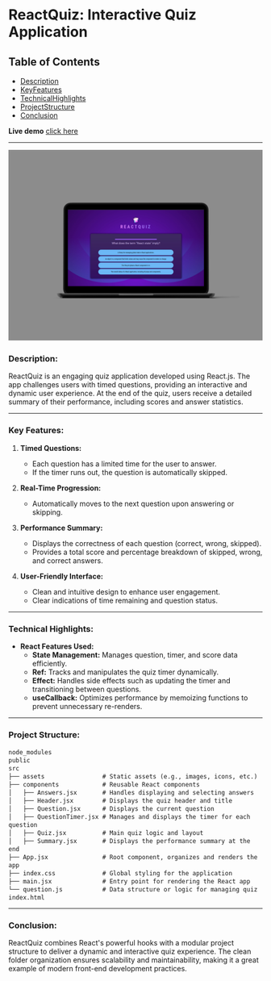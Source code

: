 # **ReactQuiz: Interactive Quiz Application**

## Table of Contents

-   [Description](#description)
-   [KeyFeatures](#key-features)
-   [TechnicalHighlights](#technical-highlights)
-   [ProjectStructure](#project-structure)
-   [Conclusion](#conclusion)

**Live demo** [click here](https://reactquiz-app.netlify.app/)

---

![alt text](src/assets/desktop.jpg)

### **Description:**

ReactQuiz is an engaging quiz application developed using React.js. The app challenges users with timed questions, providing an interactive and dynamic user experience. At the end of the quiz, users receive a detailed summary of their performance, including scores and answer statistics.

---

### **Key Features:**

1. **Timed Questions:**

    - Each question has a limited time for the user to answer.
    - If the timer runs out, the question is automatically skipped.

2. **Real-Time Progression:**

    - Automatically moves to the next question upon answering or skipping.

3. **Performance Summary:**

    - Displays the correctness of each question (correct, wrong, skipped).
    - Provides a total score and percentage breakdown of skipped, wrong, and correct answers.

4. **User-Friendly Interface:**
    - Clean and intuitive design to enhance user engagement.
    - Clear indications of time remaining and question status.

---

### **Technical Highlights:**

-   **React Features Used:**
    -   **State Management:** Manages question, timer, and score data efficiently.
    -   **Ref:** Tracks and manipulates the quiz timer dynamically.
    -   **Effect:** Handles side effects such as updating the timer and transitioning between questions.
    -   **useCallback:** Optimizes performance by memoizing functions to prevent unnecessary re-renders.

---

### **Project Structure:**

```
node_modules
public
src
├── assets                # Static assets (e.g., images, icons, etc.)
├── components            # Reusable React components
│   ├── Answers.jsx       # Handles displaying and selecting answers
│   ├── Header.jsx        # Displays the quiz header and title
│   ├── Question.jsx      # Displays the current question
│   ├── QuestionTimer.jsx # Manages and displays the timer for each question
│   ├── Quiz.jsx          # Main quiz logic and layout
│   ├── Summary.jsx       # Displays the performance summary at the end
├── App.jsx               # Root component, organizes and renders the app
├── index.css             # Global styling for the application
├── main.jsx              # Entry point for rendering the React app
└── question.js           # Data structure or logic for managing quiz
index.html
```

---

### **Conclusion:**

ReactQuiz combines React's powerful hooks with a modular project structure to deliver a dynamic and interactive quiz experience. The clean folder organization ensures scalability and maintainability, making it a great example of modern front-end development practices.
